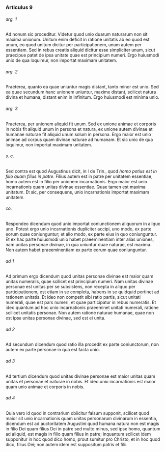 ### Articulus 9

###### arg. 1
Ad nonum sic proceditur. Videtur quod unio duarum naturarum non sit maxima unionum. Unitum enim deficit in ratione unitatis ab eo quod est unum, eo quod unitum dicitur per participationem, unum autem per essentiam. Sed in rebus creatis aliquid dicitur esse simpliciter unum, sicut praecipue patet de ipsa unitate quae est principium numeri. Ergo huiusmodi unio de qua loquimur, non importat maximam unitatem.

###### arg. 2
Praeterea, quanto ea quae uniuntur magis distant, tanto minor est unio. Sed ea quae secundum hanc unionem uniuntur, maxime distant, scilicet natura divina et humana, distant enim in infinitum. Ergo huiusmodi est minima unio.

###### arg. 3
Praeterea, per unionem aliquid fit unum. Sed ex unione animae et corporis in nobis fit aliquid unum in persona et natura, ex unione autem divinae et humanae naturae fit aliquid unum solum in persona. Ergo maior est unio animae ad corpus quam divinae naturae ad humanam. Et sic unio de qua loquimur, non importat maximam unitatem.

###### s. c.
Sed contra est quod Augustinus dicit, in I de Trin., quod *homo potius est in filio quam filius in patre*. Filius autem est in patre per unitatem essentiae, homo autem est in filio per unionem incarnationis. Ergo maior est unio incarnationis quam unitas divinae essentiae. Quae tamen est maxima unitatum. Et sic, per consequens, unio incarnationis importat maximam unitatem.

###### co.
Respondeo dicendum quod unio importat coniunctionem aliquorum in aliquo uno. Potest ergo unio incarnationis dupliciter accipi, uno modo, ex parte eorum quae coniunguntur; et alio modo, ex parte eius in quo coniunguntur. Et ex hac parte huiusmodi unio habet praeeminentiam inter alias uniones, nam unitas personae divinae, in qua uniuntur duae naturae, est maxima. Non autem habet praeeminentiam ex parte eorum quae coniunguntur.

###### ad 1
Ad primum ergo dicendum quod unitas personae divinae est maior quam unitas numeralis, quae scilicet est principium numeri. Nam unitas divinae personae est unitas per se subsistens, non recepta in aliquo per participationem, est etiam in se completa, habens in se quidquid pertinet ad rationem unitatis. Et ideo non competit sibi ratio partis, sicut unitati numerali, quae est pars numeri, et quae participatur in rebus numeratis. Et ideo quantum ad hoc unio incarnationis praeeminet unitati numerali, ratione scilicet unitatis personae. Non autem ratione naturae humanae, quae non est ipsa unitas personae divinae, sed est ei unita.

###### ad 2
Ad secundum dicendum quod ratio illa procedit ex parte coniunctorum, non autem ex parte personae in qua est facta unio.

###### ad 3
Ad tertium dicendum quod unitas divinae personae est maior unitas quam unitas et personae et naturae in nobis. Et ideo unio incarnationis est maior quam unio animae et corporis in nobis.

###### ad 4
Quia vero id quod in contrarium obiicitur falsum supponit, scilicet quod maior sit unio incarnationis quam unitas personarum divinarum in essentia, dicendum est ad auctoritatem Augustini quod humana natura non est magis in filio Dei quam filius Dei in patre sed multo minus, sed ipse homo, quantum ad aliquid, est magis in filio quam filius in patre; inquantum scilicet idem supponitur in hoc quod dico homo, prout sumitur pro Christo, et in hoc quod dico, filius Dei; non autem idem est suppositum patris et filii.

